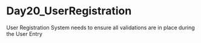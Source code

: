 # Day20_UserRegistration
User Registration System needs to ensure all validations are in place during the User Entry
